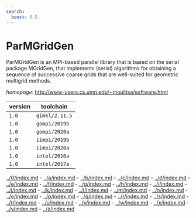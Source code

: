 ```yaml
---
search:
  boost: 0.5
---
```

# ParMGridGen

ParMGridGen is an MPI-based parallel library that is based on the serial package MGridGen,  that implements (serial) algorithms for obtaining a sequence of successive coarse grids that are well-suited  for geometric multigrid methods.

*homepage*: <http://www-users.cs.umn.edu/~moulitsa/software.html>

version | toolchain
--------|----------
``1.0`` | ``gimkl/2.11.5``
``1.0`` | ``gompi/2019b``
``1.0`` | ``gompi/2020a``
``1.0`` | ``iimpi/2019b``
``1.0`` | ``iimpi/2020a``
``1.0`` | ``intel/2016a``
``1.0`` | ``intel/2017a``

[../0/index.md](0) - [../a/index.md](a) - [../b/index.md](b) - [../c/index.md](c) - [../d/index.md](d) - [../e/index.md](e) - [../f/index.md](f) - [../g/index.md](g) - [../h/index.md](h) - [../i/index.md](i) - [../j/index.md](j) - [../k/index.md](k) - [../l/index.md](l) - [../m/index.md](m) - [../n/index.md](n) - [../o/index.md](o) - [../p/index.md](p) - [../q/index.md](q) - [../r/index.md](r) - [../s/index.md](s) - [../t/index.md](t) - [../u/index.md](u) - [../v/index.md](v) - [../w/index.md](w) - [../x/index.md](x) - [../y/index.md](y) - [../z/index.md](z)

